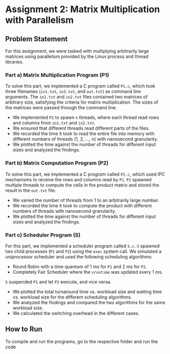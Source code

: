 # Assignment 2: Matrix Multiplication with Parallelism

## Problem Statement

For this assignment, we were tasked with multiplying arbitrarily large matrices using parallelism provided by the Linux process and thread libraries.

### Part a) Matrix Multiplication Program (P1)

To solve this part, we implemented a C program called `P1.c`, which took three filenames (`in1.txt`, `in2.txt`, and `out.txt`) as command line arguments. The `in1.txt` and `in2.txt` files contained two matrices of arbitrary size, satisfying the criteria for matrix multiplication. The sizes of the matrices were passed through the command line.

- We implemented `P1` to spawn `n` threads, where each thread read rows and columns from `in1.txt` and `in2.txt`.
- We ensured that different threads read different parts of the files.
- We recorded the time it took to read the entire file into memory with different numbers of threads (1, 2, ..., n) with nanosecond granularity.
- We plotted the time against the number of threads for different input sizes and analyzed the findings.

### Part b) Matrix Computation Program (P2)

To solve this part, we implemented a C program called `P2.c`, which used IPC mechanisms to receive the rows and columns read by `P1`. `P2` spawned multiple threads to compute the cells in the product matrix and stored the result in the `out.txt` file.

- We varied the number of threads from 1 to an arbitrarily large number.
- We recorded the time it took to compute the product with different numbers of threads with nanosecond granularity.
- We plotted the time against the number of threads for different input sizes and analyzed the findings.

### Part c) Scheduler Program (S)

For this part, we implemented a scheduler program called `S.c`. `S` spawned two child processes (`P1` and `P2`) using the `exec` system call. We simulated a uniprocessor scheduler and used the following scheduling algorithms:

- Round Robin with a time quantum of 1 ms for `P1` and 2 ms for `P2`.
- Completely Fair Scheduler where the `vruntime` was updated every 1 ms.

`S` suspended `P1` and let `P2` execute, and vice versa.

- We plotted the total turnaround time vs. workload size and waiting time vs. workload size for the different scheduling algorithms.
- We analyzed the findings and compared the two algorithms for the same workload size.
- We calculated the switching overhead in the different cases.

## How to Run

To compile and run the programs, go to the respective folder and run the code
